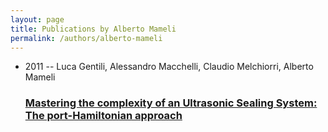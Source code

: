 ```yaml
---
layout: page
title: Publications by Alberto Mameli
permalink: /authors/alberto-mameli
---
```


<ul class="post-list">
<li><span class='post-meta'>2011 -- Luca Gentili, Alessandro Macchelli, Claudio Melchiorri, Alberto Mameli</span><h3><a class='post-link' href="{{ site.baseurl }}/mastering-the-complexity-of-an-ultrasonic-sealing-system-the-port-hamiltonian-approach">Mastering the complexity of an Ultrasonic Sealing System: The port-Hamiltonian approach</a></h3></li>

</ul>
